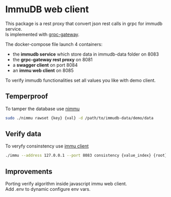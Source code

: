 # ImmuDB web client
This package is a rest proxy that convert json rest calls in grpc for immudb service.  
Is implemented with [grpc-gateway](https://github.com/grpc-ecosystem/grpc-gateway).

The docker-compose file launch 4 containers:
* the **immudb service** which store data in immudb-data folder on 8083
* the **grpc-gateway rest proxy** on 8081
* a **swagger client** on port 8084
* an **immu web client** on 8085

To verify immudb functionalities set all values you like with demo client.

## Temperproof
To tamper the database use [nimmu](https://github.com/codenotary/immudb/tree/master/tools/nimmu)
```bash
sudo ./nimmu rawset {key} {val} -d /path/to/immudb-data/demo/data
```
## Verify data
To veryfy consinstency use [immu client](https://github.com/codenotary/immudb/tree/master/cmd/immu)
```bash
./immu --address 127.0.0.1 --port 8083 consistency {value_index} {root}
```

## Improvements
Porting verify algorithm inside javascript immu web client.  
Add .env to dynamic configure env vars.